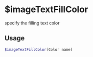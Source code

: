 # $imageTextFillColor

specify the filling text color

## Usage

```bash
$imageTextFillColor[Color name]
```

